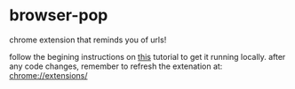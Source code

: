 # browser-pop
chrome extension that reminds you of urls!

follow the begining instructions on [this](https://developer.chrome.com/extensions/getstarted) tutorial to get it running locally. 
after any code changes, remember to refresh the extenation at: [chrome://extensions/](chrome://extensions/) 

